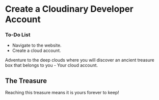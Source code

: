 # Create a Cloudinary Developer Account

<div class="aside">
<h3>To-Do List</h3>
<ul>
  <li>Navigate to the website.</li>
  <li>Create a cloud account.</li>
</ul>
</div>

Adventure to the deep clouds where you will discover an ancient treasure box that belongs to you - Your cloud account.

## The Treasure

Reaching this treasure means it is yours forever to keep!
